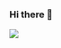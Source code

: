 ### Hi there 👋

<img src="https://capsule-render.vercel.app/api?type=venom&color=bfadd7&height=&section=header&text=yuha122&fontSize=70" />

